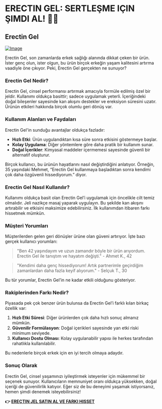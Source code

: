 # ERECTIN GEL: SERTLEŞME IÇIN ŞIMDI AL! 💪✨

## Erectin Gel

[![Image](https://www2.sellhealth.com/257/erectin_gel_logo.jpg)](https://gchaffi.com/u8DWl7Sl)

Erectin Gel, son zamanlarda erkek sağlığı alanında dikkat çeken bir ürün. İster genç olun, ister olgun, bu ürün birçok erkeğin yaşam kalitesini artırma vaadiyle öne çıkıyor. Peki, Erectin Gel gerçekten ne sunuyor?

### Erectin Gel Nedir?

Erectin Gel, cinsel performansı artırmak amacıyla formüle edilmiş özel bir jeldir. Kullanımı oldukça basittir; sadece uygulamak yeterli. İçeriğindeki doğal bileşenler sayesinde kan akışını destekler ve ereksiyon süresini uzatır. Ürünün etkileri hakkında birçok olumlu geri dönüş var.

### Kullanım Alanları ve Faydaları

Erectin Gel'in sunduğu avantajlar oldukça fazladır:

- **Hızlı Etki**: Ürün uygulandıktan kısa süre sonra etkisini göstermeye başlar.
- **Kolay Uygulama**: Diğer yöntemlere göre daha pratik bir kullanım sunar.
- **Doğal İçerikler**: Kimyasal maddeler içermemesi sayesinde güvenli bir alternatif oluşturur.

Birçok kullanıcı, bu ürünün hayatlarını nasıl değiştirdiğini anlatıyor. Örneğin, 35 yaşındaki Mehmet, “Erectin Gel kullanmaya başladıktan sonra kendimi çok daha özgüvenli hissediyorum.” diyor.

### Erectin Gel Nasıl Kullanılır?

Kullanımı oldukça basit olan Erectin Gel’i uygulamak için öncelikle cilt temiz olmalıdır. Jeli nazikçe masaj yaparak uygulayın. Bu şekilde kan akışını artırabilir ve etkisini maksimize edebilirsiniz. İlk kullanımdan itibaren farkı hissetmek mümkün.

### Müşteri Yorumları

Müşterilerden gelen geri dönüşler ürüne olan güveni artırıyor. İşte bazı gerçek kullanıcı yorumları:

> "Ben 42 yaşındayım ve uzun zamandır böyle bir ürün arıyordum. Erectin Gel ile tanıştım ve hayatım değişti." - Ahmet K., 42

> "Kendimi daha genç hissediyorum! Artık partnerimle geçirdiğim zamanlardan daha fazla keyif alıyorum." - Selçuk T., 30

Bu tür yorumlar, Erectin Gel’in ne kadar etkili olduğunu gösteriyor.

### Rakiplerinden Farkı Nedir?

Piyasada pek çok benzer ürün bulunsa da Erectin Gel’i farklı kılan birkaç özellik var:

1. **Hızlı Etki Süresi**: Diğer ürünlerden çok daha hızlı sonuç almanız mümkün.
2. **Güvenilir Formülasyon**: Doğal içerikleri sayesinde yan etki riski minimum seviyede.
3. **Kullanıcı Dostu Olması**: Kolay uygulanabilir yapısı ile herkes tarafından rahatlıkla kullanılabilir.

Bu nedenlerle birçok erkek için en iyi tercih olmaya adaydır.

### Sonuç Olarak

Erectin Gel, cinsel yaşamınızı iyileştirmek isteyenler için mükemmel bir seçenek sunuyor. Kullanıcıların memnuniyet oranı oldukça yüksekken, doğal içeriği de güvenilirlik katıyor. Eğer siz de bu deneyimi yaşamak istiyorsanız, hemen şimdi denemek isteyebilirsiniz!



**👉 [ERECTIN JEL SATIN AL VE FARKI HISSET](https://gchaffi.com/u8DWl7Sl)**